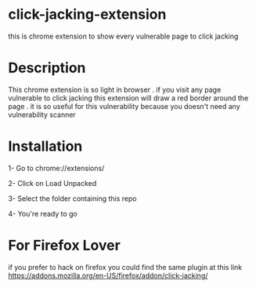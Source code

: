 # click-jacking-extension
this is chrome extension to show every vulnerable page to click jacking
# Description 
This chrome extension is so light in browser . if you visit any page vulnerable to click jacking this extension will draw a red border around the page . it is so useful for this vulnerability because you doesn't need any vulnerability scanner 

# Installation 

1- Go to chrome://extensions/

2- Click on Load Unpacked

3- Select the folder containing this repo

4- You're ready to go

# For Firefox Lover

if you prefer to hack on firefox you could find the same plugin at this link https://addons.mozilla.org/en-US/firefox/addon/click-jacking/
